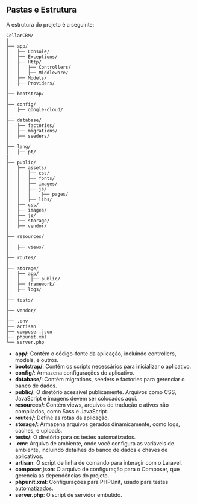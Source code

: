 ## Pastas e Estrutura

A estrutura do projeto é a seguinte:

```plaintext
CellarCRM/
│
├── app/
│   ├── Console/
│   ├── Exceptions/
│   ├── Http/
│   │   ├── Controllers/
│   │   ├── Middleware/
│   ├── Models/
│   ├── Providers/
│
├── bootstrap/
│
├── config/
│   ├── google-cloud/
│
├── database/
│   ├── factories/
│   ├── migrations/
│   ├── seeders/
│
├── lang/
│   ├── pt/
|
├── public/
│   ├── assets/
│   │   ├── css/
│   │   ├── fonts/
│   │   ├── images/
│   │   ├── js/
│   │   │    ├── pages/
│   │   ├── libs/
│   ├── css/
│   ├── images/
│   ├── js/
│   ├── storage/
│   ├── vendor/
│
├── resources/
│
│   ├── views/
│
├── routes/
│
├── storage/
│   ├── app/
│   │    ├── public/
│   ├── framework/
│   ├── logs/
│
├── tests/
│
├── vendor/
│
├── .env
├── artisan
├── composer.json
├── phpunit.xml
└── server.php
```

*   **app/**: Contém o código-fonte da aplicação, incluindo controllers, models, e outros.
*   **bootstrap/**: Contém os scripts necessários para inicializar o aplicativo.
*   **config/**: Armazena configurações do aplicativo.
*   **database/**: Contém migrations, seeders e factories para gerenciar o banco de dados.
*   **public/**: O diretório acessível publicamente. Arquivos como CSS, JavaScript e imagens devem ser colocados aqui.
*   **resources/**: Contém views, arquivos de tradução e ativos não compilados, como Sass e JavaScript.
*   **routes/**: Define as rotas da aplicação.
*   **storage/**: Armazena arquivos gerados dinamicamente, como logs, caches, e uploads.
*   **tests/**: O diretório para os testes automatizados.
*   **.env**: Arquivo de ambiente, onde você configura as variáveis de ambiente, incluindo detalhes do banco de dados e chaves de aplicativos.
*   **artisan**: O script de linha de comando para interagir com o Laravel.
*   **composer.json**: O arquivo de configuração para o Composer, que gerencia as dependências do projeto.
*   **phpunit.xml**: Configurações para PHPUnit, usado para testes automatizados.
*   **server.php**: O script de servidor embutido.